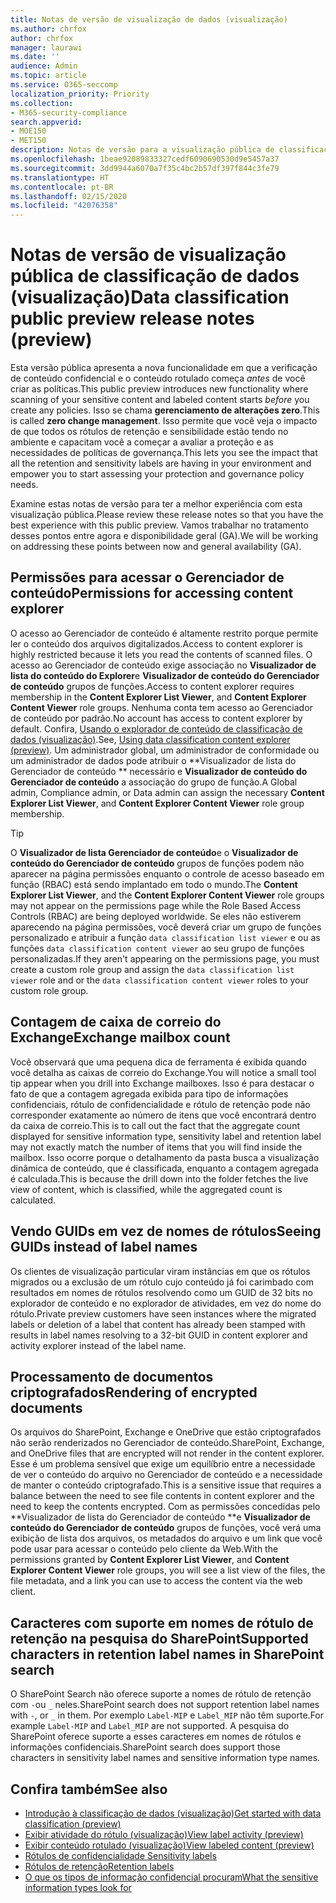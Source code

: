 ```yaml
---
title: Notas de versão de visualização de dados (visualização)
ms.author: chrfox
author: chrfox
manager: laurawi
ms.date: ''
audience: Admin
ms.topic: article
ms.service: O365-seccomp
localization_priority: Priority
ms.collection:
- M365-security-compliance
search.appverid:
- MOE150
- MET150
description: Notas de versão para a visualização pública de classificação de dados.
ms.openlocfilehash: 1beae92089833327cedf6090690530d9e5457a37
ms.sourcegitcommit: 3dd9944a6070a7f35c4bc2b57df397f844c3fe79
ms.translationtype: HT
ms.contentlocale: pt-BR
ms.lasthandoff: 02/15/2020
ms.locfileid: "42076358"
---
```

# <a name="data-classification-public-preview-release-notes-preview"></a><span data-ttu-id="bfab5-103">Notas de versão de visualização pública de classificação de dados (visualização)</span><span class="sxs-lookup"><span data-stu-id="bfab5-103">Data classification public preview release notes (preview)</span></span>

<span data-ttu-id="bfab5-104">Esta versão pública apresenta a nova funcionalidade em que a verificação de conteúdo confidencial e o conteúdo rotulado começa *antes* de você criar as políticas.</span><span class="sxs-lookup"><span data-stu-id="bfab5-104">This public preview introduces new functionality where scanning of your sensitive content and labeled content starts *before* you create any policies.</span></span> <span data-ttu-id="bfab5-105">Isso se chama **gerenciamento de alterações zero**.</span><span class="sxs-lookup"><span data-stu-id="bfab5-105">This is called **zero change management**.</span></span> <span data-ttu-id="bfab5-106">Isso permite que você veja o impacto de que todos os rótulos de retenção e sensibilidade estão tendo no ambiente e capacitam você a começar a avaliar a proteção e as necessidades de políticas de governança.</span><span class="sxs-lookup"><span data-stu-id="bfab5-106">This lets you see the impact that all the retention and sensitivity labels are having in your environment and empower you to start assessing your protection and governance policy needs.</span></span>

<span data-ttu-id="bfab5-107">Examine estas notas de versão para ter a melhor experiência com esta visualização pública.</span><span class="sxs-lookup"><span data-stu-id="bfab5-107">Please review these release notes so that you have the best experience with this public preview.</span></span> <span data-ttu-id="bfab5-108">Vamos trabalhar no tratamento desses pontos entre agora e disponibilidade geral (GA).</span><span class="sxs-lookup"><span data-stu-id="bfab5-108">We will be working on addressing these points between now and general availability (GA).</span></span>

## <a name="permissions-for-accessing-content-explorer"></a><span data-ttu-id="bfab5-109">Permissões para acessar o Gerenciador de conteúdo</span><span class="sxs-lookup"><span data-stu-id="bfab5-109">Permissions for accessing content explorer</span></span>

<span data-ttu-id="bfab5-110">O acesso ao Gerenciador de conteúdo é altamente restrito porque permite ler o conteúdo dos arquivos digitalizados.</span><span class="sxs-lookup"><span data-stu-id="bfab5-110">Access to content explorer is highly restricted because it lets you read the contents of scanned files.</span></span> <span data-ttu-id="bfab5-111">O acesso ao Gerenciador de conteúdo exige associação no **Visualizador de lista do conteúdo do Explorer**e **Visualizador de conteúdo do Gerenciador de conteúdo** grupos de funções.</span><span class="sxs-lookup"><span data-stu-id="bfab5-111">Access to content explorer requires membership in the **Content Explorer List Viewer**, and **Content Explorer Content Viewer** role groups.</span></span> <span data-ttu-id="bfab5-112">Nenhuma conta tem acesso ao Gerenciador de conteúdo por padrão.</span><span class="sxs-lookup"><span data-stu-id="bfab5-112">No account has access to content explorer by default.</span></span> <span data-ttu-id="bfab5-113">Confira, [Usando o explorador de conteúdo de classificação de dados (visualização)](data-classification-content-explorer.md#permissions).</span><span class="sxs-lookup"><span data-stu-id="bfab5-113">See, [Using data classification content explorer (preview)](data-classification-content-explorer.md#permissions).</span></span> <span data-ttu-id="bfab5-114">Um administrador global, um administrador de conformidade ou um administrador de dados pode atribuir o \*\*Visualizador de lista do Gerenciador de conteúdo \*\* necessário e **Visualizador de conteúdo do Gerenciador de conteúdo** a associação do grupo de função.</span><span class="sxs-lookup"><span data-stu-id="bfab5-114">A Global admin, Compliance admin, or Data admin can assign the necessary **Content Explorer List Viewer**, and **Content Explorer Content Viewer** role group membership.</span></span>

> [!TIP]
> <span data-ttu-id="bfab5-115">O **Visualizador de lista Gerenciador de conteúdo**e o **Visualizador de conteúdo do Gerenciador de conteúdo** grupos de funções podem não aparecer na página permissões enquanto o controle de acesso baseado em função (RBAC) está sendo implantado em todo o mundo.</span><span class="sxs-lookup"><span data-stu-id="bfab5-115">The **Content Explorer List Viewer**, and the **Content Explorer Content Viewer** role groups may not appear on the permissions page while the Role Based Access Controls (RBAC) are being deployed worldwide.</span></span> <span data-ttu-id="bfab5-116">Se eles não estiverem aparecendo na página permissões, você deverá criar um grupo de funções personalizado e atribuir a função `data classification list viewer` e ou as funções `data classification content viewer` ao seu grupo de funções personalizadas.</span><span class="sxs-lookup"><span data-stu-id="bfab5-116">If they aren't appearing on the permissions page, you must create a custom role group and assign the `data classification list viewer` role and or the `data classification content viewer` roles to your custom role group.</span></span>

## <a name="exchange-mailbox-count"></a><span data-ttu-id="bfab5-117">Contagem de caixa de correio do Exchange</span><span class="sxs-lookup"><span data-stu-id="bfab5-117">Exchange mailbox count</span></span>

<span data-ttu-id="bfab5-118">Você observará que uma pequena dica de ferramenta é exibida quando você detalha as caixas de correio do Exchange.</span><span class="sxs-lookup"><span data-stu-id="bfab5-118">You will notice a small tool tip appear when you drill into Exchange mailboxes.</span></span> <span data-ttu-id="bfab5-119">Isso é para destacar o fato de que a contagem agregada exibida para tipo de informações confidenciais, rótulo de confidencialidade e rótulo de retenção pode não corresponder exatamente ao número de itens que você encontrará dentro da caixa de correio.</span><span class="sxs-lookup"><span data-stu-id="bfab5-119">This is to call out the fact that the aggregate count displayed for sensitive information type, sensitivity label and retention label may not exactly match the number of items that you will find inside the mailbox.</span></span> <span data-ttu-id="bfab5-120">Isso ocorre porque o detalhamento da pasta busca a visualização dinâmica de conteúdo, que é classificada, enquanto a contagem agregada é calculada.</span><span class="sxs-lookup"><span data-stu-id="bfab5-120">This is because the drill down into the folder fetches the live view of content, which is classified, while the aggregated count is calculated.</span></span>

## <a name="seeing-guids-instead-of-label-names"></a><span data-ttu-id="bfab5-121">Vendo GUIDs em vez de nomes de rótulos</span><span class="sxs-lookup"><span data-stu-id="bfab5-121">Seeing GUIDs instead of label names</span></span>

<span data-ttu-id="bfab5-122">Os clientes de visualização particular viram instâncias em que os rótulos migrados ou a exclusão de um rótulo cujo conteúdo já foi carimbado com resultados em nomes de rótulos resolvendo como um GUID de 32 bits no explorador de conteúdo e no explorador de atividades, em vez do nome do rótulo.</span><span class="sxs-lookup"><span data-stu-id="bfab5-122">Private preview customers have seen instances where the migrated labels or deletion of a label that content has already been stamped with results in label names resolving to a 32-bit GUID in content explorer and activity explorer instead of the label name.</span></span> 

## <a name="rendering-of-encrypted-documents"></a><span data-ttu-id="bfab5-123">Processamento de documentos criptografados</span><span class="sxs-lookup"><span data-stu-id="bfab5-123">Rendering of encrypted documents</span></span>

<span data-ttu-id="bfab5-124">Os arquivos do SharePoint, Exchange e OneDrive que estão criptografados não serão renderizados no Gerenciador de conteúdo.</span><span class="sxs-lookup"><span data-stu-id="bfab5-124">SharePoint, Exchange, and OneDrive files that are encrypted will not render in the content explorer.</span></span> <span data-ttu-id="bfab5-125">Esse é um problema sensível que exige um equilíbrio entre a necessidade de ver o conteúdo do arquivo no Gerenciador de conteúdo e a necessidade de manter o conteúdo criptografado.</span><span class="sxs-lookup"><span data-stu-id="bfab5-125">This is a sensitive issue that requires a balance between the need to see file contents in content explorer and the need to keep the contents encrypted.</span></span> <span data-ttu-id="bfab5-126">Com as permissões concedidas pelo \*\*Visualizador de lista do Gerenciador de conteúdo \*\*e **Visualizador de conteúdo do Gerenciador de conteúdo** grupos de funções, você verá uma exibição de lista dos arquivos, os metadados do arquivo e um link que você pode usar para acessar o conteúdo pelo cliente da Web.</span><span class="sxs-lookup"><span data-stu-id="bfab5-126">With the permissions granted by **Content Explorer List Viewer**, and **Content Explorer Content Viewer** role groups, you will see a list view of the files, the file  metadata, and a link you can use to access the content via the web client.</span></span>

## <a name="supported-characters-in-retention-label-names-in-sharepoint-search"></a><span data-ttu-id="bfab5-127">Caracteres com suporte em nomes de rótulo de retenção na pesquisa do SharePoint</span><span class="sxs-lookup"><span data-stu-id="bfab5-127">Supported characters in retention label names in SharePoint search</span></span>

<span data-ttu-id="bfab5-128">O SharePoint Search não oferece suporte a nomes de rótulo de retenção com `-`ou `_` neles.</span><span class="sxs-lookup"><span data-stu-id="bfab5-128">SharePoint search does not support retention label names with `-`, or `_` in them.</span></span> <span data-ttu-id="bfab5-129">Por exemplo `Label-MIP` e `Label_MIP` não têm suporte.</span><span class="sxs-lookup"><span data-stu-id="bfab5-129">For example `Label-MIP` and `Label_MIP` are not supported.</span></span> <span data-ttu-id="bfab5-130">A pesquisa do SharePoint oferece suporte a esses caracteres em nomes de rótulos e informações confidenciais.</span><span class="sxs-lookup"><span data-stu-id="bfab5-130">SharePoint search does support those characters in sensitivity label names and sensitive information type names.</span></span>

## <a name="see-also"></a><span data-ttu-id="bfab5-131">Confira também</span><span class="sxs-lookup"><span data-stu-id="bfab5-131">See also</span></span>

- [<span data-ttu-id="bfab5-132">Introdução à classificação de dados (visualização)</span><span class="sxs-lookup"><span data-stu-id="bfab5-132">Get started with data classification (preview)</span></span>](data-classification-overview.md)
- [<span data-ttu-id="bfab5-133">Exibir atividade do rótulo (visualização)</span><span class="sxs-lookup"><span data-stu-id="bfab5-133">View label activity (preview)</span></span>](data-classification-activity-explorer.md)
- [<span data-ttu-id="bfab5-134">Exibir conteúdo rotulado (visualização)</span><span class="sxs-lookup"><span data-stu-id="bfab5-134">View labeled content (preview)</span></span>](data-classification-content-explorer.md)
- [<span data-ttu-id="bfab5-135">Rótulos de confidencialidade </span><span class="sxs-lookup"><span data-stu-id="bfab5-135">Sensitivity labels</span></span>](sensitivity-labels.md)
- [<span data-ttu-id="bfab5-136">Rótulos de retenção</span><span class="sxs-lookup"><span data-stu-id="bfab5-136">Retention labels</span></span>](labels.md)
- [<span data-ttu-id="bfab5-137">O que os tipos de informação confidencial procuram</span><span class="sxs-lookup"><span data-stu-id="bfab5-137">What the sensitive information types look for</span></span>](what-the-sensitive-information-types-look-for.md)

